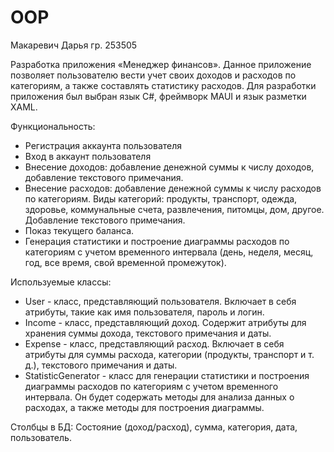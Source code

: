 # OOP
Макаревич Дарья гр. 253505

Разработка приложения «Менеджер финансов».
Данное приложение позволяет пользователю вести учет своих доходов и расходов по категориям, а также составлять статистику расходов. 
Для разработки приложения был выбран язык C#, фреймворк MAUI и язык разметки XAML.

Функциональность:
- Регистрация аккаунта пользователя
- Вход в аккаунт пользователя
- Внесение доходов: добавление денежной суммы к числу доходов, добавление текстового примечания.
- Внесение расходов: добавление денежной суммы к числу расходов по категориям. Виды категорий: продукты, транспорт, одежда, здоровье, коммунальные счета, развлечения, питомцы, дом, другое. Добавление текстового примечания.
- Показ текущего баланса.
- Генерация статистики и построение диаграммы расходов по категориям с учетом временного интервала (день, неделя, месяц, год, все время, свой временной промежуток).

Используемые классы:
- User - класс, представляющий пользователя. Включает в себя атрибуты, такие как имя пользователя, пароль и логин.  
- Income - класс, представляющий доход. Содержит атрибуты для хранения суммы дохода, текстового примечания и даты.
- Expense - класс, представляющий расход. Включает в себя атрибуты для суммы расхода, категории (продукты, транспорт и т. д.), текстового примечания и даты.
- StatisticGenerator - класс для генерации статистики и построения диаграммы расходов по категориям с учетом временного интервала. Он будет содержать методы для анализа данных о расходах, а также методы для построения диаграммы.


Столбцы в БД: Состояние (доход/расход), сумма, категория, дата, пользователь.

